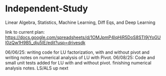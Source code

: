 # Independent-Study
Linear Algebra, Statistics, Machine Learning, Diff Eqs, and Deep Learning

link to current plan:
https://docs.google.com/spreadsheets/d/1OMJpmP4lqHiR5DoS8STI9jYoGUl0zQw1H9B5_dju5IE/edit?usp=drivesdk

06/06/25: writing code for LU factorization, with and without pivot and writing notes on numerical analysis of LU with Pivot.
06/08/25: Code and small unit tests added for LU with and without pivot. finishing numerical analysis notes.
LS/ALS up next